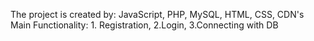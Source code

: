 The project is created by: JavaScript, PHP, MySQL, HTML, CSS, CDN's
Main Functionality: 1. Registration, 2.Login, 3.Connecting with DB
